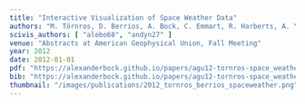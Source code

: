 ```yaml
---
title: "Interactive Visualization of Space Weather Data"
authors: "M. Törnros, D. Berrios, A. Bock, C. Emmart, R. Harberts, A. Ynnerman"
scivis_authors: [ "alebo68", "andyn27" ]
venue: "Abstracts at American Geophysical Union, Fall Meeting"
year: 2012
date: 2012-01-01
pdf: "https://alexanderbock.github.io/papers/agu12-tornros-space_weather.pdf"
bib: "https://alexanderbock.github.io/papers/agu12-tornros-space_weather.bib"
thumbnail: "/images/publications/2012_tornros_berrios_spaceweather.png"
---
```


